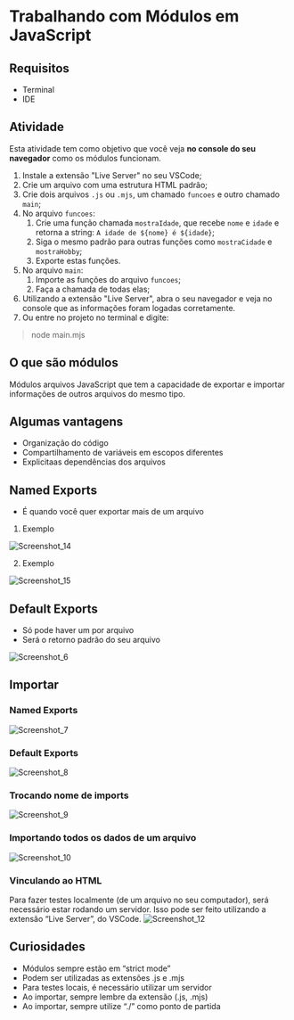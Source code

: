 # Trabalhando com Módulos em JavaScript
## Requisitos
- Terminal
- IDE

## Atividade
Esta atividade tem como objetivo que você veja **no console do seu navegador** como os módulos funcionam.

1. Instale a extensão "Live Server" no seu VSCode;
2. Crie um arquivo com uma estrutura HTML padrão;
3. Crie dois arquivos `.js` ou `.mjs`, um chamado `funcoes` e outro chamado `main`;
4. No arquivo `funcoes`:
   1. Crie uma função chamada `mostraIdade`, que recebe `nome` e `idade` e retorna a string: `A idade de ${nome} é ${idade}`;
   2. Siga o mesmo padrão para outras funções como `mostraCidade` e `mostraHobby`;
   3. Exporte estas funções.
5. No arquivo `main`:
   1. Importe as funções do arquivo `funcoes`;
   2. Faça a chamada de todas elas;
6. Utilizando a extensão "Live Server", abra o seu navegador e veja no console que as informações foram logadas corretamente.
7. Ou entre no projeto no terminal e digite:
>node main.mjs

## O que são módulos
Módulos arquivos JavaScript que tem a capacidade de exportar e importar informações de outros arquivos do mesmo tipo.

## Algumas vantagens 
- Organização do código
- Compartilhamento de variáveis em escopos diferentes
- Explicitaas dependências dos arquivos

## Named Exports
- É quando você quer exportar mais de um arquivo
1. Exemplo <br>

![Screenshot_14](https://user-images.githubusercontent.com/72028645/136436287-da4ad893-408b-455a-bbe7-ae5dff73a454.png)

2. Exemplo <br>

![Screenshot_15](https://user-images.githubusercontent.com/72028645/136436403-e4c014fe-9934-49d8-9a44-920ca38dc072.png)

## Default Exports
- Só pode haver um por arquivo
- Será o retorno padrão do seu arquivo

![Screenshot_6](https://user-images.githubusercontent.com/72028645/136435300-1ed50c00-4980-4524-8c96-5cf5d6dbb0cd.png)

## Importar
### Named Exports
![Screenshot_7](https://user-images.githubusercontent.com/72028645/136435505-1957d23b-c5b0-4504-9d7a-fdfd9d2540ea.png)

### Default Exports
![Screenshot_8](https://user-images.githubusercontent.com/72028645/136435560-da3b2c0b-a834-414f-8af1-aaef88ead5de.png)

### Trocando nome de imports
![Screenshot_9](https://user-images.githubusercontent.com/72028645/136435638-0428e82b-0852-4063-9ce6-0701cfbdf04d.png)

### Importando todos os dados de um arquivo
![Screenshot_10](https://user-images.githubusercontent.com/72028645/136435717-d08b1661-a5fd-49c6-8fe0-b0bad84be57b.png)

### Vinculando ao HTML

Para fazer testes localmente (de um arquivo no seu computador), será necessário estar rodando um servidor. Isso pode ser feito utilizando a extensão “Live Server”, do VSCode.
![Screenshot_12](https://user-images.githubusercontent.com/72028645/136435876-4e5cdec7-bb94-44a6-8d20-bb13503add5e.png)

## Curiosidades
- Módulos sempre estão em “strict mode”
- Podem ser utilizadas as extensões .js e .mjs
- Para testes locais, é necessário utilizar um servidor
- Ao importar, sempre lembre da extensão (.js, .mjs)
- Ao importar, sempre utilize “./” como ponto de partida
